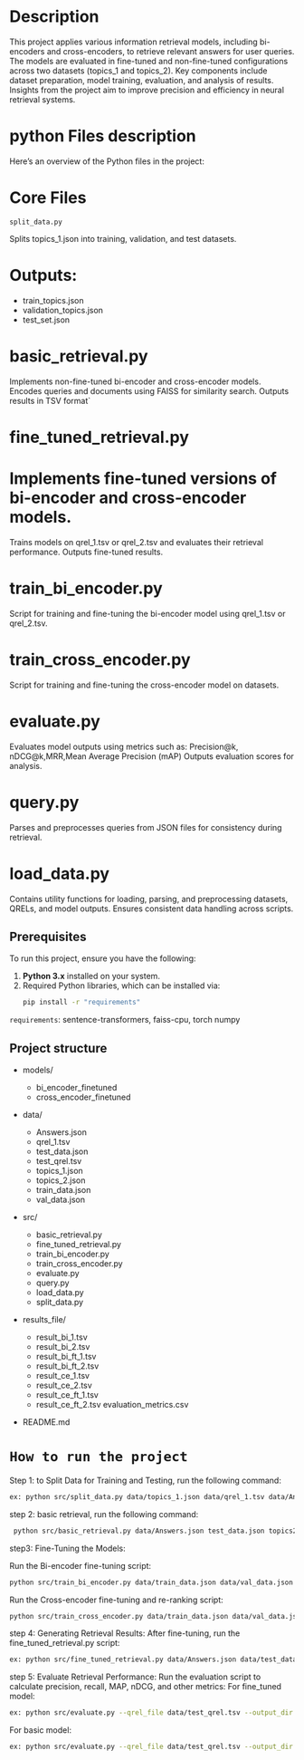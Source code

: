 # Description
This project applies various information retrieval models, including bi-encoders and cross-encoders, to retrieve relevant answers for user queries. The models are evaluated in fine-tuned and non-fine-tuned configurations across two datasets (topics_1 and topics_2). Key components include dataset preparation, model training, evaluation, and analysis of results. Insights from the project aim to improve precision and efficiency in neural retrieval systems.

# python Files description
Here’s an overview of the Python files in the project:

# Core Files
`split_data.py`

Splits topics_1.json into training, validation, and test datasets.
# Outputs:
- train_topics.json
- validation_topics.json
- test_set.json
# basic_retrieval.py

Implements non-fine-tuned bi-encoder and cross-encoder models.
Encodes queries and documents using FAISS for similarity search.
Outputs results in TSV format`
# fine_tuned_retrieval.py

# Implements fine-tuned versions of bi-encoder and cross-encoder models.
Trains models on qrel_1.tsv or qrel_2.tsv and evaluates their retrieval performance.
Outputs fine-tuned results.
# train_bi_encoder.py

Script for training and fine-tuning the bi-encoder model using qrel_1.tsv or qrel_2.tsv.
# train_cross_encoder.py

Script for training and fine-tuning the cross-encoder model on datasets.
# evaluate.py

Evaluates model outputs using metrics such as:
Precision@k, nDCG@k,MRR,Mean Average Precision (mAP)
Outputs evaluation scores for analysis.

# query.py

Parses and preprocesses queries from JSON files for consistency during retrieval.
# load_data.py

Contains utility functions for loading, parsing, and preprocessing datasets, QRELs, and model outputs.
Ensures consistent data handling across scripts.

## Prerequisites

To run this project, ensure you have the following:

1. **Python 3.x** installed on your system.
2. Required Python libraries, which can be installed via:
   ```bash
   pip install -r "requirements"
   ```
`requirements`: sentence-transformers, faiss-cpu, torch numpy

## Project structure
- models/
    - bi_encoder_finetuned
    - cross_encoder_finetuned
- data/
    - Answers.json
    - qrel_1.tsv
    - test_data.json
    - test_qrel.tsv
    - topics_1.json
    - topics_2.json
    - train_data.json
    - val_data.json
- src/
    - basic_retrieval.py
    - fine_tuned_retrieval.py
    - train_bi_encoder.py
    - train_cross_encoder.py
    - evaluate.py
    - query.py
    - load_data.py
    - split_data.py
    
- results_file/
    - result_bi_1.tsv
    - result_bi_2.tsv
    - result_bi_ft_1.tsv
    - result_bi_ft_2.tsv
    - result_ce_1.tsv
    - result_ce_2.tsv
    - result_ce_ft_1.tsv
    - result_ce_ft_2.tsv
evaluation_metrics.csv
- README.md

# `How to run the project`

Step 1: to Split Data for Training and Testing, run the following command: 
```bash
ex: python src/split_data.py data/topics_1.json data/qrel_1.tsv data/Answers.json
```
step 2: basic retrieval, run the following command: 
```bash
 python src/basic_retrieval.py data/Answers.json test_data.json topics2.json
```
step3: Fine-Tuning the Models:

 Run the Bi-encoder fine-tuning script:
 ```bash
 python src/train_bi_encoder.py data/train_data.json data/val_data.json models/bi_encoder_finetuned
```
 Run the Cross-encoder fine-tuning and re-ranking script: 
  ```bash
 python src/train_cross_encoder.py data/train_data.json data/val_data.json models/cross_encoder_finetuned
```

step 4: Generating Retrieval Results:
After fine-tuning, run the fine_tuned_retrieval.py script:
```bash
ex: python src/fine_tuned_retrieval.py data/Answers.json data/test_data.json data/topics_2.json results models/bi_encoder_finetuned models/cross_encoder_finetuned encoded_answers.pt
```

step 5: Evaluate Retrieval Performance:
Run the evaluation script to calculate precision, recall, MAP, nDCG, and other metrics:
For fine_tuned model:
```bash
ex: python src/evaluate.py --qrel_file data/test_qrel.tsv --output_dir evaluation_results --mode fine_tune
```
For basic model:
```bash
ex: python src/evaluate.py --qrel_file data/test_qrel.tsv --output_dir evaluation_results --mode basic
```
